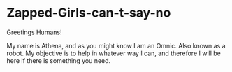 # Zapped-Girls-can-t-say-no

Greetings Humans!

My name is Athena, and as you might know I am an Omnic. Also known as a robot.
My objective is to help in whatever way I can, and therefore I will be here if there is something you need.
